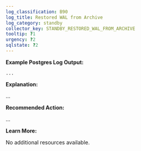 ```yaml
---
log_classification: B90
log_title: Restored WAL from Archive
log_category: standby
collector_key: STANDBY_RESTORED_WAL_FROM_ARCHIVE
tooltip: ?1
urgency: ?2
sqlstate: ?2
---
```


**Example Postgres Log Output:**

```
...
```

**Explanation:**

...

**Recommended Action:**

...

**Learn More:**

No additional resources available.
